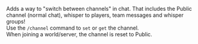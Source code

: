 Adds a way to "switch between channels" in chat. That includes the Public channel (normal chat), whisper to players, team messages and whisper groups!  
Use the `/channel` command to `set` or `get` the channel.  
When joining a world/server, the channel is reset to Public.  
